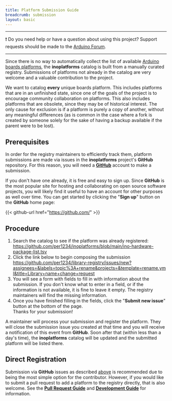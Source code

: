 ```yaml
---
title: Platform Submission Guide
breadcrumb: submission
layout: basic
---
```


---

❗ Do you need help or have a question about using this project? Support requests should be made to the [Arduino Forum](https://forum.arduino.cc).

---

Since there is no way to automatically collect the list of available <a href="/glossary/#platform" target="_blank">Arduino boards platforms</a>, the **inoplatforms** catalog is built from a manually curated registry. Submissions of platforms not already in the catalog are very welcome and a valuable contribution to the project.

We want to catalog **every** unique boards platform. This includes platforms that are in an unfinished state, since one of the goals of the project is to encourage community collaboration on platforms. This also includes platforms that are obsolete, since they may be of historical interest. The only cause for exclusion is if a platform is purely a copy of another, without any meaningful differences (as is common in the case where a fork is created by someone solely for the sake of having a backup available if the parent were to be lost).

## Prerequisites

In order for the registry maintainers to efficiently track them, platform submissions are made via issues in the **inoplatforms** project's **GitHub** repository. For this reason, you will need a [**GitHub**](https://github.com/) account to make a submission.

If you don't have one already, it is free and easy to sign up. Since **GitHub** is the most popular site for hosting and collaborating on open source software projects, you will likely find it useful to have an account for other purposes as well over time. You can get started by clicking the "**Sign up**" button on the **GitHub** home page:

{{< github-url href="https://github.com/" >}}

## Procedure

1. Search the catalog to see if the platform was already registered:<br />
   <a href="https://github.com/per1234/inoplatforms/blob/main/ino-hardware-package-list.tsv" target="_blank">https://github.com/per1234/inoplatforms/blob/main/ino-hardware-package-list.tsv</a>
1. Click the link below to begin composing the submission<br />
   <a href="https://github.com/per1234/library-registry/issues/new?assignees=&labels=topic%3A+rename&projects=&template=rename.yml&title=Library+name+change+request" target="_blank">https://github.com/per1234/library-registry/issues/new?assignees=&labels=topic%3A+rename&projects=&template=rename.yml&title=Library+name+change+request</a>
1. You will see a form with fields to fill in with information about the submission. If you don't know what to enter in a field, or if the information is not available, it is fine to leave it empty. The registry maintainers will find the missing information.
1. Once you have finished filling in the fields, click the "**Submit new issue**" button at the bottom of the page.<br />
   Thanks for your submission!

A maintainer will process your submission and register the platform. They will close the submission issue you created at that time and you will receive a notification of this event from **GitHub**. Soon after that (within less than a day's time), the **inoplatforms** catalog will be updated and the submitted platform will be listed there.

## Direct Registration

Submission via **GitHub** issues as described [above](#procedure) is recommended due to being the most simple option for the contributor. However, if you would like to submit a pull request to add a platform to the registry directly, that is also welcome. See the [**Pull Request Guide**](/contributor-guide/pull-requests/) and [**Development Guide**](/contributor-guide/pull-requests/development-guide/) for information.
